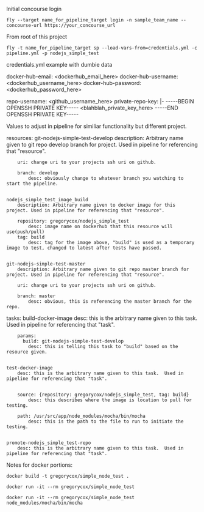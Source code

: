 



Initial concourse login

```
fly --target name_for_pipeline_target login -n sample_team_name --concourse-url https://your_concourse_url
```


From root of this project

```
fly -t name_for_pipeline_target sp --load-vars-from=credentials.yml -c pipeline.yml -p nodejs_simple_test
```


credentials.yml example with dumbie data


docker-hub-email: <dockerhub_email_here>
docker-hub-username: <dockerhub_username_here>
docker-hub-password: <dockerhub_password_here>


repo-username: <github_username_here>
private-repo-key: |-
  -----BEGIN OPENSSH PRIVATE KEY-----
  <blahblah_private_key_here>
  -----END OPENSSH PRIVATE KEY-----




Values to adjust in pipeline for similiar functionality but different project.

resources:
    git-nodejs-simple-test-develop
        description: Arbitrary name given to git repo develop branch for project. Used in pipeline for referencing that "resource".

        uri: change uri to your projects ssh uri on github.

        branch: develop
            desc: obviously change to whatever branch you watching to start the pipeline.


    nodejs_simple_test_image_build
        description: Arbitrary name given to docker image for this project. Used in pipeline for referencing that "resource".

        repository: gregorycox/nodejs_simple_test
            desc: image name on dockerhub that this resource will use(push/pull)
        tag: build
            desc: tag for the image above, "build" is used as a temporary image to test, changed to latest after tests have passed.


    git-nodejs-simple-test-master
        description: Arbitrary name given to git repo master branch for project. Used in pipeline for referencing that "resource".

        uri: change uri to your projects ssh uri on github.

        branch: master
            desc: obvious, this is referencing the master branch for the repo.

tasks:
    build-docker-image
        desc: this is the arbitrary name given to this task.  Used in pipeline for referencing that "task".

        params:
          build: git-nodejs-simple-test-develop
            desc: this is telling this task to "build" based on the resource given.


    test-docker-image
        desc: this is the arbitrary name given to this task.  Used in pipeline for referencing that "task".


        source: {repository: gregorycox/nodejs_simple_test, tag: build}
            desc: this describes where the image is location to pull for testing.

        path: /usr/src/app/node_modules/mocha/bin/mocha
            desc: this is the path to the file to run to initiate the testing.


    promote-nodejs_simple_test-repo
        desc: this is the arbitrary name given to this task.  Used in pipeline for referencing that "task".




Notes for docker portions:

```
docker build -t gregorycox/simple_node_test .

docker run -it --rm gregorycox/simple_node_test

docker run -it --rm gregorycox/simple_node_test node_modules/mocha/bin/mocha
```




